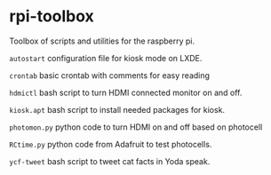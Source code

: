 rpi-toolbox
===========

Toolbox of scripts and utilities for the raspberry pi.

`autostart` configuration file for kiosk mode on LXDE.

`crontab` basic crontab with comments for easy reading

`hdmictl` bash script to turn HDMI connected monitor on and off.

`kiosk.apt` bash script to install needed packages for kiosk.

`photomon.py` python code to turn HDMI on and off based on photocell

`RCtime.py` python code from Adafruit to test photocells.

`ycf-tweet` bash script to tweet cat facts in Yoda speak.
